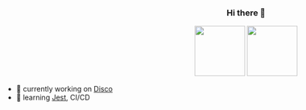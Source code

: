 
<div style="width:100vw;text-align:center;">
  <h3>Hi there 👋</h3>
  <img 
       height="100"
       src="https://media.giphy.com/media/KegPbvrQghq1y/giphy.gif" />
  <img 
     height="100"
     src="https://media.giphy.com/media/MfSdxfJDocLu0/giphy.gif" />
 </div>

- 🔭 currently working on [Disco](https://github.com/TropicalSunshine/disco-web)
- 🌱 learning [Jest](https://jestjs.io/en/), CI/CD

<!--
**TropicalSunshine/TropicalSunshine** is a ✨ _special_ ✨ repository because its `README.md` (this file) appears on your GitHub profile.

Here are some ideas to get you started:

- 🔭 I’m currently working on ...
- 🌱 I’m currently learning ...
- 👯 I’m looking to collaborate on ...
- 🤔 I’m looking for help with ...
- 💬 Ask me about ...
- 📫 How to reach me: ...
- 😄 Pronouns: ...
- ⚡ Fun fact: ...
-->
